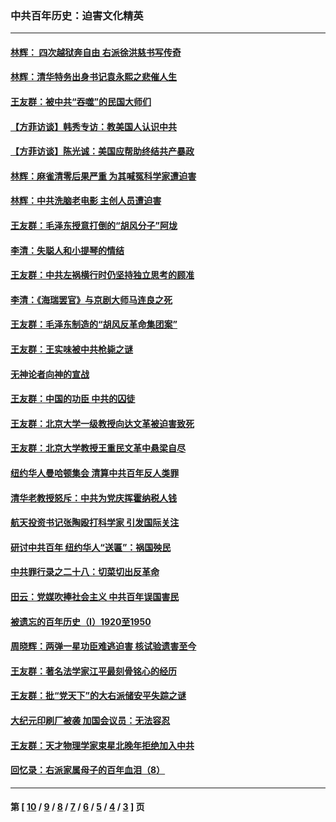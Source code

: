 ### 中共百年历史：迫害文化精英
---
#### [林辉： 四次越狱奔自由 右派徐洪慈书写传奇](../../pages/nf1176111/n14010438.md?06060430) 
#### [林辉：清华特务出身书记袁永熙之悲催人生](../../pages/nf1176111/n13997413.md?06060430) 
#### [王友群：被中共“吞噬”的民国大师们](../../pages/nf1176111/n13942620.md?06060430) 
#### [【方菲访谈】韩秀专访：教美国人认识中共](../../pages/nf1176111/n13821310.md?06060430) 
#### [【方菲访谈】陈光诚：美国应帮助终结共产暴政](../../pages/nf1176111/n13759521.md?06060430) 
#### [林辉：麻雀清零后果严重 为其喊冤科学家遭迫害](../../pages/nf1176111/n13746900.md?06060430) 
#### [林辉：中共洗脑老电影 主创人员遭迫害](../../pages/nf1176111/n13699437.md?06060430) 
#### [王友群：毛泽东授意打倒的“胡风分子”阿垅](../../pages/nf1176111/n13592541.md?06060430) 
#### [李清：失聪人和小提琴的情结](../../pages/nf1176111/n13459280.md?06060430) 
#### [王友群：中共左祸横行时仍坚持独立思考的顾准](../../pages/nf1176111/n13444722.md?06060430) 
#### [李清：《海瑞罢官》与京剧大师马连良之死](../../pages/nf1176111/n13412316.md?06060430) 
#### [王友群：毛泽东制造的“胡风反革命集团案”](../../pages/nf1176111/n13324909.md?06060430) 
#### [王友群：王实味被中共枪毙之谜](../../pages/nf1176111/n13307502.md?06060430) 
#### [无神论者向神的宣战](../../pages/nf1176111/n13281535.md?06060430) 
#### [王友群：中国的功臣 中共的囚徒](../../pages/nf1176111/n13291790.md?06060430) 
#### [王友群：北京大学一级教授向达文革被迫害致死](../../pages/nf1176111/n13150966.md?06060430) 
#### [王友群：北京大学教授王重民文革中悬梁自尽](../../pages/nf1176111/n13084645.md?06060430) 
#### [纽约华人曼哈顿集会 清算中共百年反人类罪](../../pages/nf1176111/n13084157.md?06060430) 
#### [清华老教授怒斥：中共为党庆挥霍纳税人钱](../../pages/nf1176111/n13071430.md?06060430) 
#### [航天投资书记张陶殴打科学家 引发国际关注](../../pages/nf1176111/n13069132.md?06060430) 
#### [研讨中共百年 纽约华人“送匾”：祸国殃民](../../pages/nf1176111/n13057367.md?06060430) 
#### [中共罪行录之二十八：切菜切出反革命](../../pages/nf1176111/n13030600.md?06060430) 
#### [田云：党媒吹捧社会主义 中共百年误国害民](../../pages/nf1176111/n13006682.md?06060430) 
#### [被遗忘的百年历史（I）1920至1950](../../pages/nf1176111/n12986411.md?06060430) 
#### [周晓辉：两弹一星功臣难逃迫害 核试验遗害至今](../../pages/nf1176111/n12974997.md?06060430) 
#### [王友群：著名法学家江平最刻骨铭心的经历](../../pages/nf1176111/n12970787.md?06060430) 
#### [王友群：批“党天下”的大右派储安平失踪之谜](../../pages/nf1176111/n12954229.md?06060430) 
#### [大纪元印刷厂被袭 加国会议员：无法容忍](../../pages/nf1176111/n12883028.md?06060430) 
#### [王友群：天才物理学家束星北晚年拒绝加入中共](../../pages/nf1176111/n12792913.md?06060430) 
#### [回忆录：右派家属母子的百年血泪（8）](../../pages/nf1176111/n12706196.md?06060430) 

---
#### 第 [ [10](./10.md?06060430) / [9](./9.md?06060430) / [8](./8.md?06060430) / [7](./7.md?06060430) / [6](./6.md?06060430) / [5](./5.md?06060430) / [4](./4.md?06060430) / [3](./3.md?06060430) ] 页
